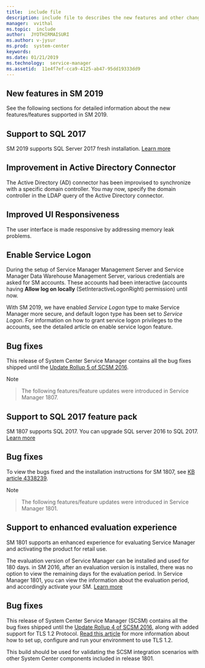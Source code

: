 ```yaml
---
title:  include file
description: include file to describes the new features and other changes in System Center 2019 - Service Manager.
manager:  vvithal
ms.topic:  include
author:  JYOTHIRMAISURI
ms.author: v-jysur
ms.prod:  system-center
keywords:  
ms.date: 01/21/2019
ms.technology:  service-manager
ms.assetid:  11e4f7ef-cca9-4125-ab47-95dd19333dd9
---
```


## New features in SM 2019
See the following sections for detailed information about the new features/features supported in SM 2019.

## Support to SQL 2017
SM 2019 supports SQL Server 2017 fresh installation.
[Learn more](../scsm/system-requirements.md)

##	Improvement in Active Directory Connector
The Active Directory (AD) connector has been improvised to synchronize with a specific domain controller. You may now, specify the domain controller in the LDAP query of the Active Directory connector.

##	Improved UI Responsiveness
The user interface is made responsive by addressing memory leak problems.

## Enable Service Logon
During the setup of Service Manager Management Server and Service Manager Data Warehouse Management Server, various credentials are asked for SM accounts. These accounts had been interactive (accounts having **Allow log on locally** (SetInteractiveLogonRight) permission) until now.

With SM 2019, we have enabled *Service Logon* type to make Service Manager more secure, and default logon type has been set to *Service Logon*. For information on how to grant service logon privileges to the accounts, see the detailed article on enable service logon feature.

## Bug fixes
This release of System Center Service Manager contains all the bug fixes shipped until the [Update Rollup 5 of SCSM 2016](https://support.microsoft.com/help/4093685/update-rollup-5-for-system-center-2016-service-manager).  

> [!NOTE]

> The following features/feature updates were introduced in Service Manager 1807.

## Support to SQL 2017 feature pack

SM 1807 supports SQL 2017. You can upgrade SQL server 2016 to SQL 2017.
[Learn more](../scsm/system-requirements.md)

## Bug fixes
To view the bugs fixed and the installation instructions for SM 1807, see [KB article 4338239](https://support.microsoft.com/help/4338239).


> [!NOTE]

> The following features/feature updates were introduced in Service Manager 1801.

## Support to enhanced evaluation experience

SM 1801 supports an enhanced experience for evaluating Service Manager and activating the product for retail use.  

The evaluation version of Service Manager can be installed and used for 180 days. in SM 2016, after an evaluation version is installed, there was no option to view the remaining days for the evaluation period. In Service Manager 1801, you can view the information about the evaluation period, and accordingly activate your SM. [Learn more](../scsm/sm-license.md)

## Bug fixes

This release of System Center Service Manager (SCSM) contains all the bug fixes shipped until the [Update Rollup 4 of SCSM 2016](https://support.microsoft.com/en-us/help/4024038), along with added support for TLS 1.2 Protocol. [Read this article](https://support.microsoft.com/en-us/help/4051111/tls-1-2-protocol-support-deployment-guide-for-system-center-2016) for more information about how to set up, configure and run your environment to use TLS 1.2.

This build should be used for validating the SCSM integration scenarios with other System Center components included in release 1801.
